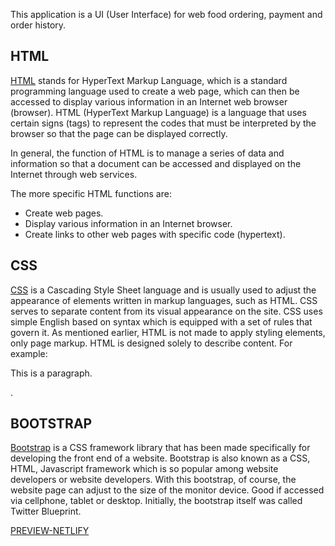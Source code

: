 This application is a UI (User Interface) for web food ordering, payment and order history.


## HTML
[HTML](https://www.nawadwipa.co.id/pengertian-dan-fungsi-html-hypertext-markup-language/#:~:text=HTML%20adalah%20singkatan%20dari%20HyperText,penjelajah%20web%20Internet%20(Browser).) stands for HyperText Markup Language, which is a standard programming language used to create a web page, which can then be accessed to display various information in an Internet web browser (browser).
HTML (HyperText Markup Language) is a language that uses certain signs (tags) to represent the codes that must be interpreted by the browser so that the page can be displayed correctly.

In general, the function of HTML is to manage a series of data and information so that a document can be accessed and displayed on the Internet through web services.

The more specific HTML functions are:

- Create web pages.
- Display various information in an Internet browser.
- Create links to other web pages with specific code (hypertext).


## CSS
[CSS](https://www.hostinger.co.id/tutorial/apa-itu-css/#:~:text=CSS%20adalah%20bahasa%20Cascading%20Style,dari%20tampilan%20visualnya%20di%20situs.) is a Cascading Style Sheet language and is usually used to adjust the appearance of elements written in markup languages, such as HTML. CSS serves to separate content from its visual appearance on the site.
CSS uses simple English based on syntax which is equipped with a set of rules that govern it. As mentioned earlier, HTML is not made to apply styling elements, only page markup. HTML is designed solely to describe content. For example: <p> This is a paragraph. </p>.


## BOOTSTRAP
[Bootstrap](https://qwords.com/blog/apa-itu-bootstrap/#:~:text=dan%20Cara%20Menggunakannya-,Pengertian%20Bootstrap,website%20developer%20atau%20pengembang%20website.) is a CSS framework library that has been made specifically for developing the front end of a website. Bootstrap is also known as a CSS, HTML, Javascript framework which is so popular among website developers or website developers.
With this bootstrap, of course, the website page can adjust to the size of the monitor device. Good if accessed via cellphone, tablet or desktop. Initially, the bootstrap itself was called Twitter Blueprint.

[PREVIEW-NETLIFY](https://condescending-engelbart-40e581.netlify.app/)
